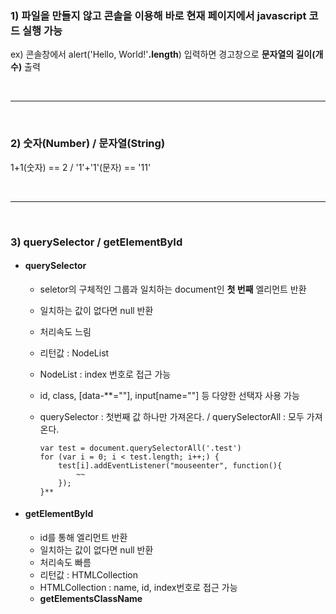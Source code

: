 ### 1) 파일을 만들지 않고 콘솔을 이용해 바로 현재 페이지에서 javascript 코드 실행 가능
ex) 콘솔창에서 alert('Hello, World!'**.length**) 입력하면 경고창으로 **문자열의 길이(개수)** 출력

<br>

---

<br>

### 2) 숫자(Number) / 문자열(String)
1+1(숫자) == 2 / '1'+'1'(문자) == '11'

<br>

---

<br>

### 3) querySelector / getElementById

* #### querySelector
  - seletor의 구체적인 그룹과 일치하는 document인 **첫 번째** 엘리먼트 반환
  - 일치하는 값이 없다면 null 반환 
  - 처리속도 느림
  - 리턴값 : NodeList
  - NodeList : index 번호로 접근 가능
  - id, class, [data-**=""], input[name=""] 등 다양한 선택자 사용 가능
  - querySelector : 첫번째 값 하나만 가져온다. / querySelectorAll : 모두 가져온다.

        var test = document.querySelectorAll('.test')
        for (var i = 0; i < test.length; i++;) {
            test[i].addEventListener("mouseenter", function(){
                ~~
            });
        }**

* #### getElementById
  - id를 통해 엘리먼트 반환
  - 일치하는 값이 없다면 null 반환
  - 처리속도 빠름
  - 리턴값 : HTMLCollection
  - HTMLCollection : name, id, index번호로 접근 가능
  - **getElementsClassName**
